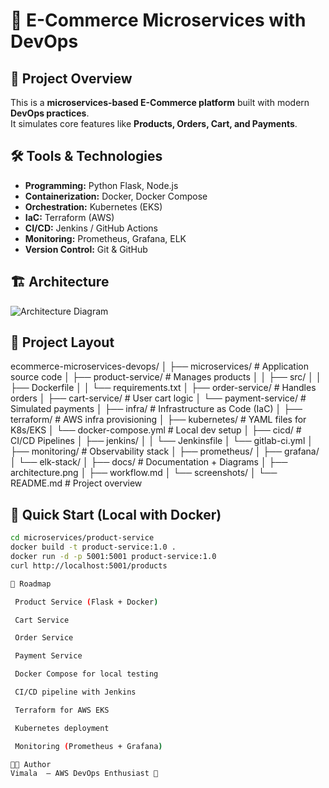 # 🛒 E-Commerce Microservices with DevOps

## 📌 Project Overview
This is a **microservices-based E-Commerce platform** built with modern **DevOps practices**.  
It simulates core features like **Products, Orders, Cart, and Payments**.

## 🛠 Tools & Technologies
- **Programming:** Python Flask, Node.js
- **Containerization:** Docker, Docker Compose
- **Orchestration:** Kubernetes (EKS)
- **IaC:** Terraform (AWS)
- **CI/CD:** Jenkins / GitHub Actions
- **Monitoring:** Prometheus, Grafana, ELK
- **Version Control:** Git & GitHub

## 🏗 Architecture
![Architecture Diagram](docs/architecture.png)

## 📂 Project Layout
ecommerce-microservices-devops/
│
├── microservices/                # Application source code
│   ├── product-service/           # Manages products
│   │   ├── src/
│   │   ├── Dockerfile
│   │   └── requirements.txt
│   ├── order-service/             # Handles orders
│   ├── cart-service/              # User cart logic
│   └── payment-service/           # Simulated payments
│
├── infra/                         # Infrastructure as Code (IaC)
│   ├── terraform/                 # AWS infra provisioning
│   ├── kubernetes/                # YAML files for K8s/EKS
│   └── docker-compose.yml         # Local dev setup
│
├── cicd/                          # CI/CD Pipelines
│   ├── jenkins/
│   │   └── Jenkinsfile
│   └── gitlab-ci.yml
│
├── monitoring/                    # Observability stack
│   ├── prometheus/
│   ├── grafana/
│   └── elk-stack/
│
├── docs/                          # Documentation + Diagrams
│   ├── architecture.png
│   ├── workflow.md
│   └── screenshots/
│
└── README.md                      # Project overview


## 🚀 Quick Start (Local with Docker)
```bash
cd microservices/product-service
docker build -t product-service:1.0 .
docker run -d -p 5001:5001 product-service:1.0
curl http://localhost:5001/products

📌 Roadmap

 Product Service (Flask + Docker)

 Cart Service

 Order Service

 Payment Service

 Docker Compose for local testing

 CI/CD pipeline with Jenkins

 Terraform for AWS EKS

 Kubernetes deployment

 Monitoring (Prometheus + Grafana)

👨‍💻 Author
Vimala  – AWS DevOps Enthusiast 🚀
